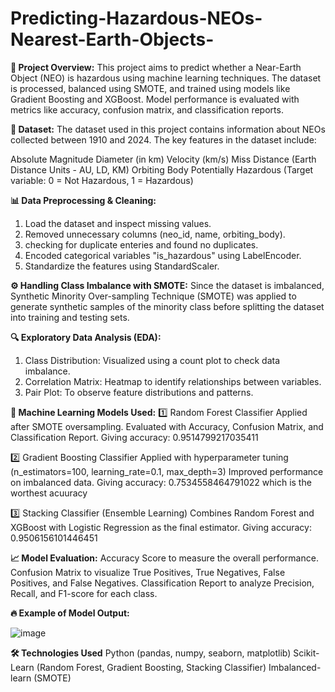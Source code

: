 # Predicting-Hazardous-NEOs-Nearest-Earth-Objects-
**📌 Project Overview:**
This project aims to predict whether a Near-Earth Object (NEO) is hazardous using machine learning techniques. The dataset is processed, balanced using SMOTE, and trained using models like Gradient Boosting and XGBoost. Model performance is evaluated with metrics like accuracy, confusion matrix, and classification reports.

**📂 Dataset:**
The dataset used in this project contains information about NEOs collected between 1910 and 2024. The key features in the dataset include:

Absolute Magnitude
Diameter (in km)
Velocity (km/s)
Miss Distance (Earth Distance Units - AU, LD, KM)
Orbiting Body
Potentially Hazardous (Target variable: 0 = Not Hazardous, 1 = Hazardous)

**📊 Data Preprocessing & Cleaning:**
  1. Load the dataset and inspect missing values.
  2. Removed unnecessary columns (neo_id, name, orbiting_body).
  3. checking for duplicate enteries and found no duplicates.
  4. Encoded categorical variables "is_hazardous" using LabelEncoder.
  5. Standardize the features using StandardScaler.

**⚙️ Handling Class Imbalance with SMOTE:**
Since the dataset is imbalanced, Synthetic Minority Over-sampling Technique (SMOTE) was applied to generate synthetic samples of the minority class before splitting the dataset into training and testing sets.

**🔍 Exploratory Data Analysis (EDA):**
  1. Class Distribution: Visualized using a count plot to check data imbalance.
  2. Correlation Matrix: Heatmap to identify relationships between variables.
  3. Pair Plot: To observe feature distributions and patterns.

**🚀 Machine Learning Models Used:**
1️⃣ Random Forest Classifier
  Applied after SMOTE oversampling.
  Evaluated with Accuracy, Confusion Matrix, and Classification Report.
  Giving accuracy: 0.9514799217035411

2️⃣ Gradient Boosting Classifier
  Applied with hyperparameter tuning (n_estimators=100, learning_rate=0.1, max_depth=3)
  Improved performance on imbalanced data.
  Giving accuracy:  0.7534558464791022  which is the worthest acuuracy

3️⃣ Stacking Classifier (Ensemble Learning)
  Combines Random Forest and XGBoost with Logistic Regression as the final estimator.
  Giving accuracy: 0.9506156101446451

**📈 Model Evaluation:**
  Accuracy Score to measure the overall performance.
  Confusion Matrix to visualize True Positives, True Negatives, False Positives, and False Negatives.
  Classification Report to analyze Precision, Recall, and F1-score for each class.

**🔥 Example of Model Output:**

![image](https://github.com/user-attachments/assets/373b2864-328b-4f3d-a647-b6ccd206dcd8)

**🛠️ Technologies Used**
Python (pandas, numpy, seaborn, matplotlib)
Scikit-Learn (Random Forest, Gradient Boosting, Stacking Classifier)
Imbalanced-learn (SMOTE)
